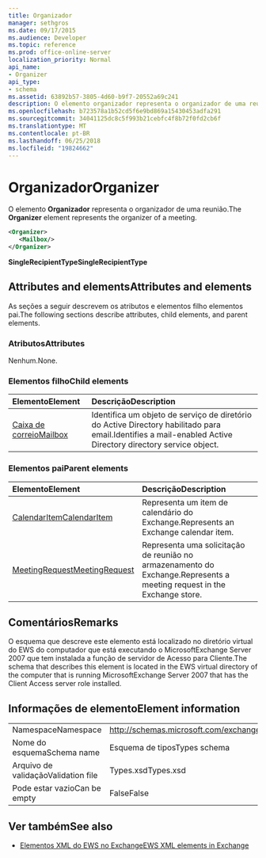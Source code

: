 ```yaml
---
title: Organizador
manager: sethgros
ms.date: 09/17/2015
ms.audience: Developer
ms.topic: reference
ms.prod: office-online-server
localization_priority: Normal
api_name:
- Organizer
api_type:
- schema
ms.assetid: 63892b57-3805-4d60-b9f7-20552a69c241
description: O elemento organizador representa o organizador de uma reunião.
ms.openlocfilehash: b723578a1b52cd5f6e9bd869a15430453adfa291
ms.sourcegitcommit: 34041125dc8c5f993b21cebfc4f8b72f0fd2cb6f
ms.translationtype: MT
ms.contentlocale: pt-BR
ms.lasthandoff: 06/25/2018
ms.locfileid: "19824662"
---
```

# <a name="organizer"></a><span data-ttu-id="26648-103">Organizador</span><span class="sxs-lookup"><span data-stu-id="26648-103">Organizer</span></span>

<span data-ttu-id="26648-104">O elemento **Organizador** representa o organizador de uma reunião.</span><span class="sxs-lookup"><span data-stu-id="26648-104">The **Organizer** element represents the organizer of a meeting.</span></span> 
  
```xml
<Organizer>
   <Mailbox/>
</Organizer>
```

<span data-ttu-id="26648-105">**SingleRecipientType**</span><span class="sxs-lookup"><span data-stu-id="26648-105">**SingleRecipientType**</span></span>

## <a name="attributes-and-elements"></a><span data-ttu-id="26648-106">Attributes and elements</span><span class="sxs-lookup"><span data-stu-id="26648-106">Attributes and elements</span></span>

<span data-ttu-id="26648-107">As seções a seguir descrevem os atributos e elementos filho elementos pai.</span><span class="sxs-lookup"><span data-stu-id="26648-107">The following sections describe attributes, child elements, and parent elements.</span></span>
  
### <a name="attributes"></a><span data-ttu-id="26648-108">Atributos</span><span class="sxs-lookup"><span data-stu-id="26648-108">Attributes</span></span>

<span data-ttu-id="26648-109">Nenhum.</span><span class="sxs-lookup"><span data-stu-id="26648-109">None.</span></span>
  
### <a name="child-elements"></a><span data-ttu-id="26648-110">Elementos filho</span><span class="sxs-lookup"><span data-stu-id="26648-110">Child elements</span></span>

|<span data-ttu-id="26648-111">**Elemento**</span><span class="sxs-lookup"><span data-stu-id="26648-111">**Element**</span></span>|<span data-ttu-id="26648-112">**Descrição**</span><span class="sxs-lookup"><span data-stu-id="26648-112">**Description**</span></span>|
|:-----|:-----|
|[<span data-ttu-id="26648-113">Caixa de correio</span><span class="sxs-lookup"><span data-stu-id="26648-113">Mailbox</span></span>](mailbox.md) <br/> |<span data-ttu-id="26648-114">Identifica um objeto de serviço de diretório do Active Directory habilitado para email.</span><span class="sxs-lookup"><span data-stu-id="26648-114">Identifies a mail-enabled Active Directory directory service object.</span></span>  <br/> |
   
### <a name="parent-elements"></a><span data-ttu-id="26648-115">Elementos pai</span><span class="sxs-lookup"><span data-stu-id="26648-115">Parent elements</span></span>

|<span data-ttu-id="26648-116">**Elemento**</span><span class="sxs-lookup"><span data-stu-id="26648-116">**Element**</span></span>|<span data-ttu-id="26648-117">**Descrição**</span><span class="sxs-lookup"><span data-stu-id="26648-117">**Description**</span></span>|
|:-----|:-----|
|[<span data-ttu-id="26648-118">CalendarItem</span><span class="sxs-lookup"><span data-stu-id="26648-118">CalendarItem</span></span>](calendaritem.md) <br/> |<span data-ttu-id="26648-119">Representa um item de calendário do Exchange.</span><span class="sxs-lookup"><span data-stu-id="26648-119">Represents an Exchange calendar item.</span></span>  <br/> |
|[<span data-ttu-id="26648-120">MeetingRequest</span><span class="sxs-lookup"><span data-stu-id="26648-120">MeetingRequest</span></span>](meetingrequest.md) <br/> |<span data-ttu-id="26648-121">Representa uma solicitação de reunião no armazenamento do Exchange.</span><span class="sxs-lookup"><span data-stu-id="26648-121">Represents a meeting request in the Exchange store.</span></span>  <br/> |
   
## <a name="remarks"></a><span data-ttu-id="26648-122">Comentários</span><span class="sxs-lookup"><span data-stu-id="26648-122">Remarks</span></span>

<span data-ttu-id="26648-123">O esquema que descreve este elemento está localizado no diretório virtual do EWS do computador que está executando o MicrosoftExchange Server 2007 que tem instalada a função de servidor de Acesso para Cliente.</span><span class="sxs-lookup"><span data-stu-id="26648-123">The schema that describes this element is located in the EWS virtual directory of the computer that is running MicrosoftExchange Server 2007 that has the Client Access server role installed.</span></span>
  
## <a name="element-information"></a><span data-ttu-id="26648-124">Informações de elemento</span><span class="sxs-lookup"><span data-stu-id="26648-124">Element information</span></span>

|||
|:-----|:-----|
|<span data-ttu-id="26648-125">Namespace</span><span class="sxs-lookup"><span data-stu-id="26648-125">Namespace</span></span>  <br/> |http://schemas.microsoft.com/exchange/services/2006/types  <br/> |
|<span data-ttu-id="26648-126">Nome do esquema</span><span class="sxs-lookup"><span data-stu-id="26648-126">Schema name</span></span>  <br/> |<span data-ttu-id="26648-127">Esquema de tipos</span><span class="sxs-lookup"><span data-stu-id="26648-127">Types schema</span></span>  <br/> |
|<span data-ttu-id="26648-128">Arquivo de validação</span><span class="sxs-lookup"><span data-stu-id="26648-128">Validation file</span></span>  <br/> |<span data-ttu-id="26648-129">Types.xsd</span><span class="sxs-lookup"><span data-stu-id="26648-129">Types.xsd</span></span>  <br/> |
|<span data-ttu-id="26648-130">Pode estar vazio</span><span class="sxs-lookup"><span data-stu-id="26648-130">Can be empty</span></span>  <br/> |<span data-ttu-id="26648-131">False</span><span class="sxs-lookup"><span data-stu-id="26648-131">False</span></span>  <br/> |
   
## <a name="see-also"></a><span data-ttu-id="26648-132">Ver também</span><span class="sxs-lookup"><span data-stu-id="26648-132">See also</span></span>

- [<span data-ttu-id="26648-133">Elementos XML do EWS no Exchange</span><span class="sxs-lookup"><span data-stu-id="26648-133">EWS XML elements in Exchange</span></span>](ews-xml-elements-in-exchange.md)

